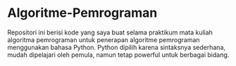 # Algoritme-Pemrograman
Repositori ini berisi kode yang saya buat selama praktikum mata kuliah algoritma pemrograman untuk penerapan algoritme pemrograman menggunakan bahasa Python. Python dipilih karena sintaksnya sederhana, mudah dipelajari oleh pemula, namun tetap powerful untuk berbagai bidang.
